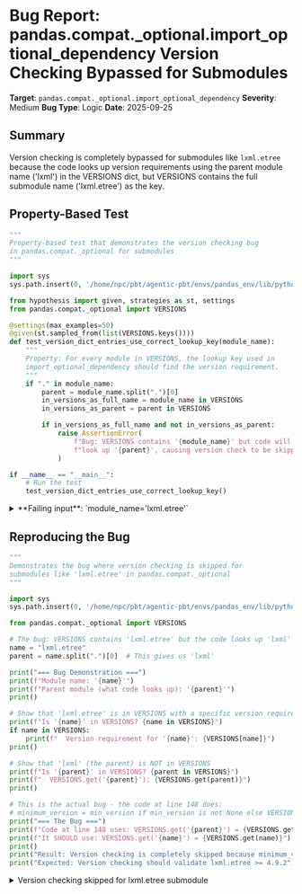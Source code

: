 # Bug Report: pandas.compat._optional.import_optional_dependency Version Checking Bypassed for Submodules

**Target**: `pandas.compat._optional.import_optional_dependency`
**Severity**: Medium
**Bug Type**: Logic
**Date**: 2025-09-25

## Summary

Version checking is completely bypassed for submodules like `lxml.etree` because the code looks up version requirements using the parent module name ('lxml') in the VERSIONS dict, but VERSIONS contains the full submodule name ('lxml.etree') as the key.

## Property-Based Test

```python
"""
Property-based test that demonstrates the version checking bug
in pandas.compat._optional for submodules
"""

import sys
sys.path.insert(0, '/home/npc/pbt/agentic-pbt/envs/pandas_env/lib/python3.13/site-packages')

from hypothesis import given, strategies as st, settings
from pandas.compat._optional import VERSIONS

@settings(max_examples=50)
@given(st.sampled_from(list(VERSIONS.keys())))
def test_version_dict_entries_use_correct_lookup_key(module_name):
    """
    Property: For every module in VERSIONS, the lookup key used in
    import_optional_dependency should find the version requirement.
    """
    if "." in module_name:
        parent = module_name.split(".")[0]
        in_versions_as_full_name = module_name in VERSIONS
        in_versions_as_parent = parent in VERSIONS

        if in_versions_as_full_name and not in_versions_as_parent:
            raise AssertionError(
                f"Bug: VERSIONS contains '{module_name}' but code will "
                f"look up '{parent}', causing version check to be skipped"
            )

if __name__ == "__main__":
    # Run the test
    test_version_dict_entries_use_correct_lookup_key()
```

<details>

<summary>
**Failing input**: `module_name='lxml.etree'`
</summary>
```
Traceback (most recent call last):
  File "/home/npc/pbt/agentic-pbt/worker_/12/hypo.py", line 32, in <module>
    test_version_dict_entries_use_correct_lookup_key()
    ~~~~~~~~~~~~~~~~~~~~~~~~~~~~~~~~~~~~~~~~~~~~~~~~^^
  File "/home/npc/pbt/agentic-pbt/worker_/12/hypo.py", line 13, in test_version_dict_entries_use_correct_lookup_key
    @given(st.sampled_from(list(VERSIONS.keys())))
                   ^^^
  File "/home/npc/pbt/agentic-pbt/envs/pandas_env/lib/python3.13/site-packages/hypothesis/core.py", line 2124, in wrapped_test
    raise the_error_hypothesis_found
  File "/home/npc/pbt/agentic-pbt/worker_/12/hypo.py", line 25, in test_version_dict_entries_use_correct_lookup_key
    raise AssertionError(
    ...<2 lines>...
    )
AssertionError: Bug: VERSIONS contains 'lxml.etree' but code will look up 'lxml', causing version check to be skipped
Falsifying example: test_version_dict_entries_use_correct_lookup_key(
    module_name='lxml.etree',
)
```
</details>

## Reproducing the Bug

```python
"""
Demonstrates the bug where version checking is skipped for
submodules like 'lxml.etree' in pandas.compat._optional
"""

import sys
sys.path.insert(0, '/home/npc/pbt/agentic-pbt/envs/pandas_env/lib/python3.13/site-packages')

from pandas.compat._optional import VERSIONS

# The bug: VERSIONS contains 'lxml.etree' but the code looks up 'lxml'
name = "lxml.etree"
parent = name.split(".")[0]  # This gives us 'lxml'

print("=== Bug Demonstration ===")
print(f"Module name: '{name}'")
print(f"Parent module (what code looks up): '{parent}'")
print()

# Show that 'lxml.etree' is in VERSIONS with a specific version requirement
print(f"Is '{name}' in VERSIONS? {name in VERSIONS}")
if name in VERSIONS:
    print(f"  Version requirement for '{name}': {VERSIONS[name]}")
print()

# Show that 'lxml' (the parent) is NOT in VERSIONS
print(f"Is '{parent}' in VERSIONS? {parent in VERSIONS}")
print(f"  VERSIONS.get('{parent}'): {VERSIONS.get(parent)}")
print()

# This is the actual bug - the code at line 148 does:
# minimum_version = min_version if min_version is not None else VERSIONS.get(parent)
print("=== The Bug ===")
print(f"Code at line 148 uses: VERSIONS.get('{parent}') = {VERSIONS.get(parent)}")
print(f"It SHOULD use: VERSIONS.get('{name}') = {VERSIONS.get(name)}")
print()
print("Result: Version checking is completely skipped because minimum_version = None")
print("Expected: Version checking should validate lxml.etree >= 4.9.2")
```

<details>

<summary>
Version checking skipped for lxml.etree submodule
</summary>
```
=== Bug Demonstration ===
Module name: 'lxml.etree'
Parent module (what code looks up): 'lxml'

Is 'lxml.etree' in VERSIONS? True
  Version requirement for 'lxml.etree': 4.9.2

Is 'lxml' in VERSIONS? False
  VERSIONS.get('lxml'): None

=== The Bug ===
Code at line 148 uses: VERSIONS.get('lxml') = None
It SHOULD use: VERSIONS.get('lxml.etree') = 4.9.2

Result: Version checking is completely skipped because minimum_version = None
Expected: Version checking should validate lxml.etree >= 4.9.2
```
</details>

## Why This Is A Bug

The VERSIONS dict at line 30 explicitly specifies `"lxml.etree": "4.9.2"` to enforce a minimum version requirement for the lxml.etree submodule. The docstring for `import_optional_dependency` (lines 92-96) states: "By default, if a dependency is missing an ImportError with a nice message will be raised. If a dependency is present, but too old, we raise."

However, the code at line 148 in `_optional.py` incorrectly retrieves the minimum version:

```python
minimum_version = min_version if min_version is not None else VERSIONS.get(parent)
```

For `name="lxml.etree"`, this code:
1. Splits the name to get `parent="lxml"` (line 142)
2. Looks up `VERSIONS.get("lxml")` which returns `None` (line 148)
3. Since `minimum_version` is `None`, the entire version validation block (lines 149-166) is skipped

This violates the documented behavior and the clear intent of having `"lxml.etree": "4.9.2"` in the VERSIONS dict. The bug means pandas will silently accept any version of lxml, even versions older than 4.9.2, which could lead to runtime failures or unexpected behavior when using XML/HTML parsing functionality.

## Relevant Context

The bug affects the version checking mechanism that pandas uses to ensure compatible versions of optional dependencies are installed. The VERSIONS dictionary (lines 17-56 in `/home/npc/pbt/agentic-pbt/envs/pandas_env/lib/python3.13/site-packages/pandas/compat/_optional.py`) is carefully maintained to specify minimum version requirements for all optional dependencies.

The INSTALL_MAPPING dictionary (lines 61-71) correctly maps `"lxml.etree": "lxml"` for installation purposes, showing that pandas developers are aware of the submodule relationship and intend to handle it properly.

Currently, only `lxml.etree` is affected as it's the only entry in VERSIONS that is a submodule where the parent module name is not also present in the dictionary. This could affect any pandas functionality that relies on lxml for XML/HTML parsing, including `read_html()`, `read_xml()`, and `to_xml()` methods.

## Proposed Fix

```diff
--- a/pandas/compat/_optional.py
+++ b/pandas/compat/_optional.py
@@ -145,7 +145,7 @@ def import_optional_dependency(
         module_to_get = sys.modules[install_name]
     else:
         module_to_get = module
-    minimum_version = min_version if min_version is not None else VERSIONS.get(parent)
+    minimum_version = min_version if min_version is not None else VERSIONS.get(name)
     if minimum_version:
         version = get_version(module_to_get)
         if version and Version(version) < Version(minimum_version):
```